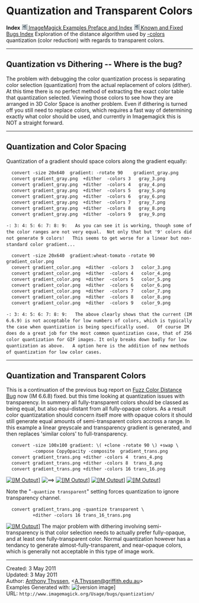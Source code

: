 # Quantization and Transparent Colors

**Index**
[![](../../img_www/granitesm_left.gif) ImageMagick Examples Preface and Index](../../)
[![](../../img_www/granitesm_left.gif) Known and Fixed Bugs Index](../)
Exploration of the distance algorithm used by [-colors](../option_link.cgi?colors) quantization (color reduction) with regards to transparent colors.

------------------------------------------------------------------------

## Quantization vs Dithering -- Where is the bug?

The problem with debugging the color quantization process is separating color selection (quantization) from the actual replacement of colors (dither).
At this time there is no perfect method of extracting the exact color table that quantization selected. Viewing those colors to see how they are arranged in 3D Color Space is another problem.
Even if dithering is turned off you still need to replace colors, which requires a fast way of determining exactly what color should be used, and currently in Imagemagick this is NOT a straight forward.

------------------------------------------------------------------------

## Quantization and Color Spacing

Quantization of a gradient should space colors along the gradient equally:
  
      convert -size 20x640  gradient: -rotate 90    gradient_gray.png
      convert gradient_gray.png  +dither  -colors 3   gray_3.png
      convert gradient_gray.png  +dither  -colors 4   gray_4.png
      convert gradient_gray.png  +dither  -colors 5   gray_5.png
      convert gradient_gray.png  +dither  -colors 6   gray_6.png
      convert gradient_gray.png  +dither  -colors 7   gray_7.png
      convert gradient_gray.png  +dither  -colors 8   gray_8.png
      convert gradient_gray.png  +dither  -colors 9   gray_9.png

` -: 3: 4: 5: 6: 7: 8: 9:   As you can see it is working, though some of the color ranges are not very equal.  Not only that but '9' colors did not generate 9 colors!   This seems to get worse for a linear but non-standard color gradient... `
  
      convert -size 20x640  gradient:wheat-tomato -rotate 90  gradient_color.png
      convert gradient_color.png  +dither  -colors 3   color_3.png
      convert gradient_color.png  +dither  -colors 4   color_4.png
      convert gradient_color.png  +dither  -colors 5   color_5.png
      convert gradient_color.png  +dither  -colors 6   color_6.png
      convert gradient_color.png  +dither  -colors 7   color_7.png
      convert gradient_color.png  +dither  -colors 8   color_8.png
      convert gradient_color.png  +dither  -colors 9   color_9.png

` -: 3: 4: 5: 6: 7: 8: 9:   The above clearly shows that the current (IM 6.6.9) is not acceptable for low numbers of colors, which is typically the case when quantization is being specifically used.   Of course IM does do a great job for the most common quantization case, that of 256 color quantization for GIF images. It only breaks down badly for low quantization as above.   A option here is the addition of new methods of quantization for low color cases.  `

------------------------------------------------------------------------

## Quantization and Transparent Colors

This is a continuation of the previous bug report on [Fuzz Color Distance Bug](../fuzz_distance/) now (IM 6.6.8) fixed. but this time looking at quantization issues with transparency.
In summery all fully-transparent colors should be classed as being equal, but also equi-distant from all fully-opaque colors.
As a result color quantizatation should concern itself more with opaque colors it should still generate equal amounts of semi-transparent colors accross a range.
In this example a linear greyscale and transparency gradient is generated, and then replaces 'similar colors' to full-transparency.
  
      convert -size 100x100 gradient: \( +clone -rotate 90 \) +swap \
              -compose CopyOpacity -composite  gradient_trans.png
      convert gradient_trans.png +dither -colors 4  trans_4.png
      convert gradient_trans.png +dither -colors 8  trans_8.png
      convert gradient_trans.png +dither -colors 16 trans_16.png

  
[![\[IM Output\]](gradient_trans.png)](gradient_trans.png) ![==&gt;](../img_www/right.gif) [![\[IM Output\]](trans_4.png)](trans_4.png) [![\[IM Output\]](trans_8.png)](trans_8.png) [![\[IM Output\]](trans_16.png)](trans_16.png)

  
Note the "`-quantize transparent`" setting forces quantization to ignore transparency channel.
  
      convert gradient_trans.png -quantize transparent \
              +dither -colors 16 trans_16_trans.png

  
[![\[IM Output\]](trans_16_trans.png)](trans_16_trans.png)
The major problem with dithering involving semi-transparency is that color selection needs to actually prefer fully-opaque, and at least one fully-transparent color. Normal quantization however has a tendancy to generate almost-fully-transparent, and near-opaque colors, which is generally not acceptable in this type of image work.

------------------------------------------------------------------------

Created: 3 May 2011  
 Updated: 3 May 2011  
 Author: [Anthony Thyssen](http://www.ict.griffith.edu.au/anthony/anthony.html), &lt;[A.Thyssen@griffith.edu.au](http://www.ict.griffith.edu.au/anthony/mail.shtml)&gt;  
 Examples Generated with: ![\[version image\]](version.gif)  
 URL: `http://www.imagemagick.org/Usage/bugs/quantization/`


